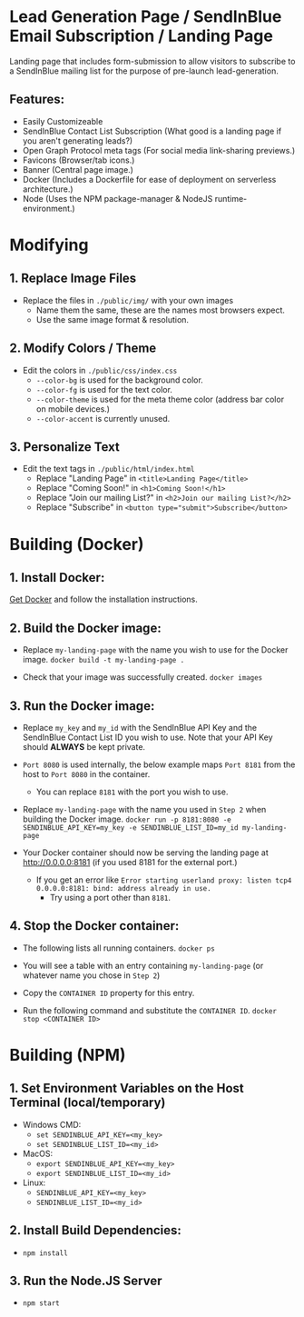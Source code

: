 # Lead Generation Page / SendInBlue Email Subscription / Landing Page
Landing page that includes form-submission to
allow visitors to subscribe to a SendInBlue mailing list
for the purpose of pre-launch lead-generation.

## Features:
- Easily Customizeable
- SendInBlue Contact List Subscription (What good is a landing page if you aren't generating leads?)
- Open Graph Protocol meta tags (For social media link-sharing previews.)
- Favicons (Browser/tab icons.)
- Banner (Central page image.)
- Docker (Includes a Dockerfile for ease of deployment on serverless architecture.)
- Node (Uses the NPM package-manager & NodeJS runtime-environment.)

# Modifying

## 1. Replace Image Files
- Replace the files in  `./public/img/` with your own images
  - Name them the same, these are the names most browsers expect.
  - Use the same image format & resolution.

## 2. Modify Colors / Theme
- Edit the colors in `./public/css/index.css`
  - `--color-bg` is used for the background color.
  - `--color-fg` is used for the text color.
  - `--color-theme` is used for the meta theme color (address bar color on mobile devices.)
  - `--color-accent` is currently unused.

## 3. Personalize Text
- Edit the text tags in `./public/html/index.html`
  - Replace "Landing Page" in `<title>Landing Page</title>`
  - Replace "Coming Soon!" in `<h1>Coming Soon!</h1>`
  - Replace "Join our mailing List?" in `<h2>Join our mailing List?</h2>`
  - Replace "Subscribe" in `<button type="submit">Subscribe</button>`

# Building (Docker)

## 1. Install Docker:

[Get Docker](https://docs.docker.com/get-docker) and follow the installation instructions.

## 2. Build the Docker image:
- Replace `my-landing-page` with the name you wish to use for the Docker image.
`docker build -t my-landing-page .`

- Check that your image was successfully created.
`docker images`

## 3. Run the Docker image:
- Replace `my_key` and `my_id` with the SendInBlue API Key and the
SendInBlue Contact List ID you wish to use.
Note that your API Key should **ALWAYS** be kept private.

- `Port 8080` is used internally, the below example maps `Port 8181` from the host to `Port 8080` in the container.
  - You can replace `8181` with the port you wish to use.

- Replace `my-landing-page` with the name you used in `Step 2` when building the Docker image.
`docker run -p 8181:8080 -e SENDINBLUE_API_KEY=my_key -e SENDINBLUE_LIST_ID=my_id my-landing-page`

- Your Docker container should now be serving the landing page at http://0.0.0.0:8181 (if you used 8181 for the external port.)
  - If you get an error like `Error starting userland proxy: listen tcp4 0.0.0.0:8181: bind: address already in use.`
    - Try using a port other than `8181`.

## 4. Stop the Docker container:
- The following lists all running containers.
`docker ps`

- You will see a table with an entry containing `my-landing-page` (or whatever name you chose in `Step 2`)
- Copy the `CONTAINER ID` property for this entry.
- Run the following command and substitute the `CONTAINER ID`.
`docker stop <CONTAINER ID>`


# Building (NPM)

## 1. Set Environment Variables on the Host Terminal (local/temporary)
- Windows CMD:
  - `set SENDINBLUE_API_KEY=<my_key>`
  - `set SENDINBLUE_LIST_ID=<my_id>`
- MacOS:
  - `export SENDINBLUE_API_KEY=<my_key>`
  - `export SENDINBLUE_LIST_ID=<my_id>`
- Linux:
  - `SENDINBLUE_API_KEY=<my_key>`
  - `SENDINBLUE_LIST_ID=<my_id>`

## 2. Install Build Dependencies:
- `npm install`

## 3. Run the Node.JS Server
- `npm start`
